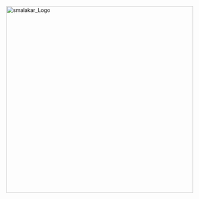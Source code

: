 <div class="container">
    <img src="https://raw.githubusercontent.com/smalakargh/mycode/refs/heads/main/gitReadmePic.jpg?token=GHSAT0AAAAAACYPP3B6XWXMGVQRHXT6CCMQZYBFXAQ" alt="smalakar_Logo" style="width:500px;">
</div>
